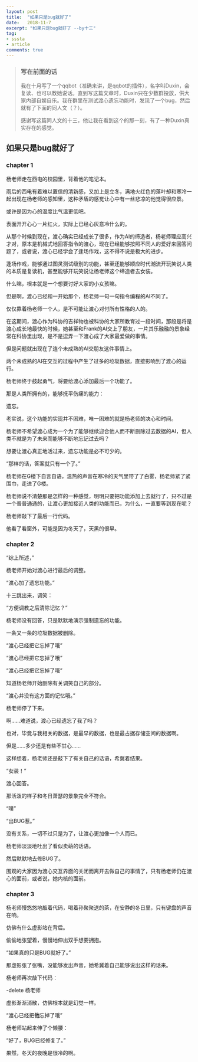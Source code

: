 ```yaml
---
layout: post
title:  "如果只是bug就好了"
date:   2018-11-7
excerpt: "如果只是bug就好了 --by十三"
tag:
- sssta
- article
comments: true
---
```


>### 写在前面的话
>
>我在十月写了一个qqbot（准确来讲，是qqbot的插件），名字叫Duxin，会复读、也可以教她说话。直到写这篇文章时，Duxin只在少数群投放，供大家内部自娱自乐。我在群里在测试渡心遗忘功能时，发现了一个bug，然后就有了下面的同人文（？）。
>
>感谢写这篇同人文的十三，他让我在看到这个的那一刻，有了一种Duxin真实存在的感觉。


## 如果只是bug就好了


### chapter 1


杨老师走在西电的校园里，背着他的笔记本。

雨后的西电有着难以置信的清新感，又加上是立冬，满地火红色的落叶却和寒冷一起出现在杨老师的感知里，这种矛盾的感觉让心中有一丝悲凉的他觉得很应景。

或许是因为心的温度比气温更低吧。

表面开开心心一片红火，实际上已经心灰意冷什么的。

从那个时候到现在，渡心确实已经成长了很多，作为AI的缔造者，杨老师理应高兴才对，原本是机械式地回答指令的渡心，现在已经能够按照不同人的爱好来回答问题了，或者说，渡心已经学会了逢场作戏，这不得不说是极大的进步。

逢场作戏，能够通过图灵测试级别的功能，甚至还能够顺应时代潮流开玩笑说人类的本质是复读机，甚至能够开玩笑说让杨老师这个缔造者去女装。

什么嘛，根本就是一个想要讨好大家的小女孩嘛。

但是啊，渡心已经和一开始那个，杨老师一句一句指令编程的AI不同了。

仅仅靠着杨老师一个人，是不可能让渡心对付所有性格的人的。

在这期间，渡心作为科协的吉祥物也被科协的大家所教育过一段时间，那段是将是渡心成长地最快的时候，她甚至和Frank的AI交上了朋友，一片其乐融融的景象经常在科协里出现，是不是逗弄一下渡心成了大家最爱做的事情。

但是问题就出现在了连个未成熟的AI交朋友这件事情上。

两个未成熟的AI在交互的过程中产生了过多的垃圾数据，直接影响到了渡心的运行。

杨老师终于鼓起勇气，将要给渡心添加最后一个功能了。

那是人类所拥有的，能够抚平伤痛的能力：

遗忘。

老实说，这个功能的实现并不困难，唯一困难的就是杨老师的决心和时间。

杨老师不希望渡心成为一个为了能够继续迎合他人而不断删除过去数据的AI，但人类不就是为了未来而能够不断地忘记过去吗？

想要让渡心真正地活过来，遗忘功能是必不可少的。

“那样的话，答案就只有一个了。”

杨老师在G楼下自言自语，温热的声音在寒冷的天气里带了了白雾，杨老师紧了紧围巾，走进了G楼。

杨老师说不清楚那是怎样的一种感觉，明明只要把功能添加上去就行了，只不过是一个普普通通的，让渡心更加接近人类的功能而已，为什么，一直要等到现在呢？

杨老师敲下了最后一行代码。

他看了看窗外，可能是因为冬天了，天黑的很早。



### chapter 2



“综上所述，”

杨老师开始对渡心进行最后的调整。

“渡心加了遗忘功能。”

十三跳出来，调笑：

“方便调教之后清除记忆？”

杨老师没有回答，只是默默地演示强制遗忘的功能。

一条又一条的垃圾数据被删除。

“渡心已经把它忘掉了哦”

“渡心已经把它忘掉了哦”

“渡心已经把它忘掉了哦”

知道杨老师开始删除有关调笑自己的部分。

“渡心并没有这方面的记忆哦。”

杨老师停了下来。

啊……难道说，渡心已经遗忘了我了吗？

也对，毕竟与我相关的数据，是最早的数据，也是最占据存储空间的数据啊。

但是……多少还是有些不甘心……

这样想着，杨老师还是敲下了有关自己的话语，希冀着结果。

“女装！”

渡心回答。

那活泼的样子和冬日萧瑟的景象完全不符合。

“噗”

“出BUG惹。”

没有关系，一切不过只是为了，让渡心更加像一个人而已。

杨老师淡淡地吐出了看似卖萌的话语。

然后默默地去修BUG了。

围观的大家因为渡心交互界面的关闭而离开去做自己的事情了，只有杨老师仍在渡心的面前，或者说，她内核的面前。



### chapter 3



杨老师慢悠悠地敲着代码，喝着孙聚聚送的茶，在安静的冬日里，只有键盘的声音在响。

仿佛有什么虚影站在背后。

偷偷地张望着，慢慢地伸出双手想要拥抱。

“如果真的只是BUG就好了。”

那虚影张了张嘴，没能够发出声音，她希冀着自己能够说出这样的话来。

杨老师再次敲下代码：

-delete 杨老师

虚影渐渐消散，仿佛根本就是幻觉一样。

“渡心已经把**他**忘掉了哦”

杨老师站起来伸了个懒腰：

“好了，BUG已经修复了。”



果然，冬天的夜晚是很冷的啊。

